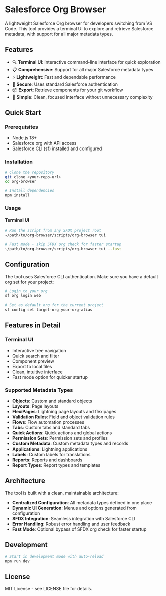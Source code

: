 # Salesforce Org Browser

A lightweight Salesforce Org browser for developers switching from VS Code. This tool provides a terminal UI to explore and retrieve Salesforce metadata, with support for all major metadata types.

## Features

- 🔍 **Terminal UI**: Interactive command-line interface for quick exploration
- 📋 **Comprehensive**: Support for all major Salesforce metadata types
- ⚡ **Lightweight**: Fast and dependable performance
- 🔐 **Secure**: Uses standard Salesforce authentication
- 📦 **Export**: Retrieve components for your git workflow
- 🎯 **Simple**: Clean, focused interface without unnecessary complexity

## Quick Start

### Prerequisites

- Node.js 18+ 
- Salesforce org with API access
- Salesforce CLI (sf) installed and configured

### Installation

```bash
# Clone the repository
git clone <your-repo-url>
cd org-browser

# Install dependencies
npm install
```

### Usage

#### Terminal UI
```bash
# Run the script from any SFDX project root
~/path/to/org-browser/scripts/org-browser tui

# Fast mode - skip SFDX org check for faster startup
~/path/to/org-browser/scripts/org-browser tui --fast
```

## Configuration

The tool uses Salesforce CLI authentication. Make sure you have a default org set for your project:

```bash
# Login to your org
sf org login web

# Set as default org for the current project
sf config set target-org your-org-alias
```

## Features in Detail

### Terminal UI
- Interactive tree navigation
- Quick search and filter
- Component preview
- Export to local files
- Clean, intuitive interface
- Fast mode option for quicker startup

### Supported Metadata Types
- **Objects**: Custom and standard objects
- **Layouts**: Page layouts
- **FlexiPages**: Lightning page layouts and flexipages
- **Validation Rules**: Field and object validation rules
- **Flows**: Flow automation processes
- **Tabs**: Custom tabs and standard tabs
- **Quick Actions**: Quick actions and global actions
- **Permission Sets**: Permission sets and profiles
- **Custom Metadata**: Custom metadata types and records
- **Applications**: Lightning applications
- **Labels**: Custom labels for translations
- **Reports**: Reports and dashboards
- **Report Types**: Report types and templates

## Architecture

The tool is built with a clean, maintainable architecture:

- **Centralized Configuration**: All metadata types defined in one place
- **Dynamic UI Generation**: Menus and options generated from configuration
- **SFDX Integration**: Seamless integration with Salesforce CLI
- **Error Handling**: Robust error handling and user feedback
- **Fast Mode**: Optional bypass of SFDX org check for faster startup

## Development

```bash
# Start in development mode with auto-reload
npm run dev
```

## License

MIT License - see LICENSE file for details.

